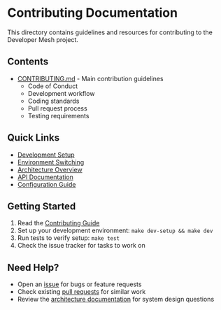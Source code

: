 # Contributing Documentation

This directory contains guidelines and resources for contributing to the Developer Mesh project.

## Contents

- [CONTRIBUTING.md](CONTRIBUTING.md) - Main contribution guidelines
  - Code of Conduct
  - Development workflow
  - Coding standards
  - Pull request process
  - Testing requirements

## Quick Links

- [Development Setup](../developer-mesh-notes/step-by-step-guide.md)
- [Environment Switching](../ENVIRONMENT_SWITCHING.md)
- [Architecture Overview](../architecture/system-overview.md)
- [API Documentation](../api-reference/)
- [Configuration Guide](../configuration/)

## Getting Started

1. Read the [Contributing Guide](CONTRIBUTING.md)
2. Set up your development environment: `make dev-setup && make dev`
3. Run tests to verify setup: `make test`
4. Check the issue tracker for tasks to work on

## Need Help?

- Open an [issue](https://github.com/developer-mesh/developer-mesh/issues) for bugs or feature requests
- Check existing [pull requests](https://github.com/developer-mesh/developer-mesh/pulls) for similar work
- Review the [architecture documentation](../architecture/) for system design questions